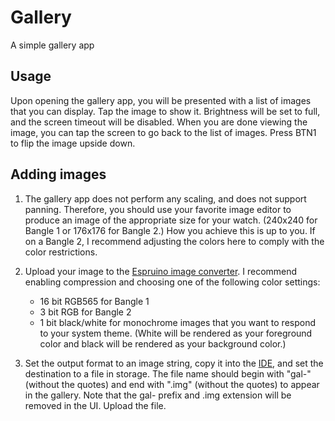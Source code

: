 # Gallery

A simple gallery app

## Usage

Upon opening the gallery app, you will be presented with a list of images that you can display. Tap the image to show it. Brightness will be set to full, and the screen timeout will be disabled. When you are done viewing the image, you can tap the screen to go back to the list of images. Press BTN1 to flip the image upside down.

## Adding images

1. The gallery app does not perform any scaling, and does not support panning. Therefore, you should use your favorite image editor to produce an image of the appropriate size for your watch. (240x240 for Bangle 1 or 176x176 for Bangle 2.) How you achieve this is up to you. If on a Bangle 2, I recommend adjusting the colors here to comply with the color restrictions.

2. Upload your image to the [Espruino image converter](https://www.espruino.com/Image+Converter). I recommend enabling compression and choosing one of the following color settings:
    * 16 bit RGB565 for Bangle 1
    * 3 bit RGB for Bangle 2
    * 1 bit black/white for monochrome images that you want to respond to your system theme. (White will be rendered as your foreground color and black will be rendered as your background color.)

3. Set the output format to an image string, copy it into the [IDE](https://www.espruino.com/ide/), and set the destination to a file in storage. The file name should begin with "gal-" (without the quotes) and end with ".img" (without the quotes) to appear in the gallery. Note that the gal- prefix and .img extension will be removed in the UI. Upload the file.